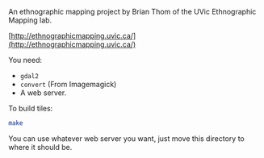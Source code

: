 An ethnographic mapping project by Brian Thom of the UVic Ethnographic Mapping lab.


[http://ethnographicmapping.uvic.ca/](http://ethnographicmapping.uvic.ca/)


You need:

* `gdal2`
* `convert` (From Imagemagick)
* A web server.

To build tiles:

```bash
make
```

You can use whatever web server you want, just move this directory to where it should be.
